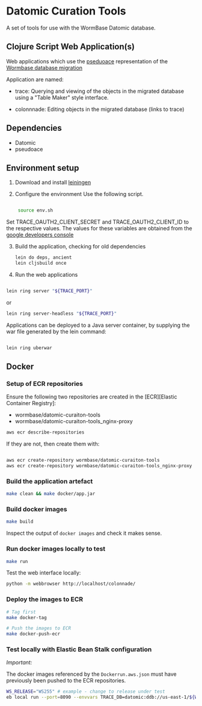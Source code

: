 # Datomic Curation Tools

A set of tools for use with the WormBase Datomic database.

## Clojure Script Web Application(s) ##

Web applications which use the [pseduoace](https://github.com/WormBase/pseudoace)
representation of the [Wormbase database migration](https://github.com/WormBase/db-migration)

Application are named:

* trace: Querying and viewing of the objects in the migrated database
   using a "Table Maker" style interface.

* colonnnade: Editing objects in the migrated database (links to
   trace)


## Dependencies ##

* Datomic
* pseudoace


## Environment setup

1. Download and install [leiningen](http://leiningen.org/)
2. Configure the environment
   Use the following script.

   ```bash

    source env.sh
    ```
  Set TRACE_OAUTH2_CLIENT_SECRET and TRACE_OAUTH2_CLIENT_ID to the
  respective values.  The values for these variables are obtained from
  the
  [google developers console](https://console.developers.google.com/apis/credentials/oauthclient?project=wb-test-trace)


3. Build the application, checking for old dependencies

   ```bash
   lein do deps, ancient
   lein cljsbuild once
   ```

4. Run the web applications
  ```bash

  lein ring server "${TRACE_PORT}"
  ```

  or

  ```bash
  lein ring server-headless "${TRACE_PORT}"
  ```


Applications can be deployed to a Java server container,
by supplying the war file generated by the lein command:

```bash

lein ring uberwar
```

## Docker

### Setup of ECR repositories

Ensure the following two repositories are created in the [ECR][Elastic Container Registry]:

  * wormbase/datomic-curaiton-tools
  * wormbase/datomic-curaiton-tools_nginx-proxy

```bash
aws ecr describe-repositories
```

If they are not, then create them with:

```bash

aws ecr create-repository wormbase/datomic-curaiton-tools
aws ecr create-repository wormbase/datomic-curaiton-tools_nginx-proxy
```

### Build the application artefact

```bash
make clean && make docker/app.jar
```

### Build docker images

```bash
make build
```

Inspect the output of `docker images` and check it makes sense.

### Run docker images locally to test

```bash
make run
```

Test the web interface locally:

```bash
python -m webbrowser http://localhost/colonnade/
```

### Deploy the images to ECR

```bash
# Tag first
make docker-tag

# Push the images to ECR
make docker-push-ecr
```

### Test locally with Elastic Bean Stalk configuration

*Important:*

The docker images referenced by the `Dockerrun.aws.json`
must have previously been pushed to the ECR repositories.

```bash
WS_RELEASE="WS255" # example - change to release under test
eb local run --port=8090 --envvars TRACE_DB=datomic:ddb://us-east-1/${WS_RELEASE}/wormbase
```
